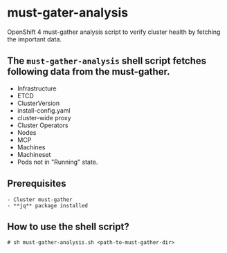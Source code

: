 # must-gater-analysis
OpenShift 4 must-gather analysis script to verify cluster health by fetching the important data.

## The `must-gather-analysis` shell script fetches following data from the must-gather.
- Infrastructure
- ETCD
- ClusterVersion
- install-config.yaml
- cluster-wide proxy
- Cluster Operators
- Nodes
- MCP
- Machines
- Machineset
- Pods not in "Running" state.

## Prerequisites
```
- Cluster must-gather
- **jq** package installed
```

## How to use the shell script?
```
# sh must-gather-analysis.sh <path-to-must-gather-dir>
```
